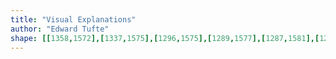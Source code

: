 ```yaml
---
title: "Visual Explanations"
author: "Edward Tufte"
shape: [[1358,1572],[1337,1575],[1296,1575],[1289,1577],[1287,1581],[1287,1744],[1285,1893],[1286,2112],[1284,2272],[1285,2311],[1283,2398],[1283,2701],[1285,2710],[1289,2714],[1299,2717],[1332,2717],[1354,2715],[1358,2713],[1361,2709],[1363,2645],[1363,2531],[1366,2331],[1366,2003],[1368,1946],[1367,1796],[1369,1575],[1367,1573],[1359,1573]]
---
```

